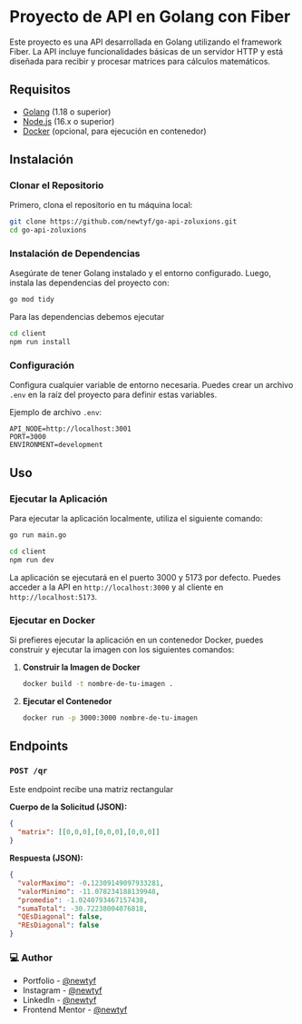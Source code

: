 # Proyecto de API en Golang con Fiber

Este proyecto es una API desarrollada en Golang utilizando el framework Fiber. La API incluye funcionalidades básicas de un servidor HTTP y está diseñada para recibir y procesar matrices para cálculos matemáticos.

## Requisitos

- [Golang](https://golang.org/dl/) (1.18 o superior)
- [Node.js](https://nodejs.org/) (16.x o superior)
- [Docker](https://www.docker.com/products/docker-desktop) (opcional, para ejecución en contenedor)

## Instalación

### Clonar el Repositorio

Primero, clona el repositorio en tu máquina local:

```sh
git clone https://github.com/newtyf/go-api-zoluxions.git
cd go-api-zoluxions
```

### Instalación de Dependencias

Asegúrate de tener Golang instalado y el entorno configurado. Luego, instala las dependencias del proyecto con:

```sh
go mod tidy
```

Para las dependencias debemos ejecutar
```sh
cd client
npm run install
```

### Configuración

Configura cualquier variable de entorno necesaria. Puedes crear un archivo `.env` en la raíz del proyecto para definir estas variables.

Ejemplo de archivo `.env`:

```env
API_NODE=http://localhost:3001
PORT=3000
ENVIRONMENT=development
```

## Uso

### Ejecutar la Aplicación

Para ejecutar la aplicación localmente, utiliza el siguiente comando:

```sh
go run main.go
```

```sh
cd client
npm run dev
```

La aplicación se ejecutará en el puerto 3000 y 5173 por defecto. Puedes acceder a la API en `http://localhost:3000` y al cliente en `http://localhost:5173`.

### Ejecutar en Docker

Si prefieres ejecutar la aplicación en un contenedor Docker, puedes construir y ejecutar la imagen con los siguientes comandos:

1. **Construir la Imagen de Docker**

   ```sh
   docker build -t nombre-de-tu-imagen .
   ```

2. **Ejecutar el Contenedor**

   ```sh
   docker run -p 3000:3000 nombre-de-tu-imagen
   ```

## Endpoints

### `POST /qr`

Este endpoint recibe una matriz rectangular

**Cuerpo de la Solicitud (JSON):**

```json
{
  "matrix": [[0,0,0],[0,0,0],[0,0,0]]
}
```

**Respuesta (JSON):**

```json
{
  "valorMaximo": -0.12309149097933281,
  "valorMinimo": -11.078234188139948,
  "promedio": -1.0240793467157438,
  "sumaTotal": -30.72238004076818,
  "QEsDiagonal": false,
  "REsDiagonal": false
}
```

### 💻 Author

- Portfolio - [@newtyf](https://newtyf.com)
- Instagram - [@newtyf](https://www.instagram.com/newt_yf/)
- LinkedIn - [@newtyf](https://www.linkedin.com/in/axel-mu%C3%B1oz/)
- Frontend Mentor - [@newtyf](https://www.frontendmentor.io/profile/TREz-bits)